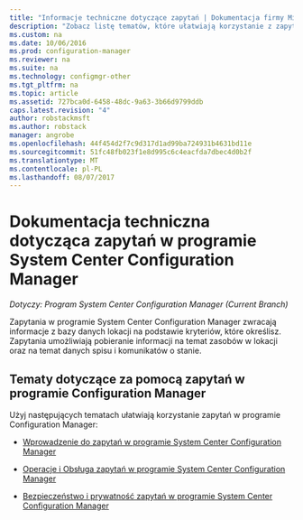 ```yaml
---
title: "Informacje techniczne dotyczące zapytań | Dokumentacja firmy Microsoft"
description: "Zobacz listę tematów, które ułatwiają korzystanie z zapytań można pobrać informacji o zasobach w witrynie."
ms.custom: na
ms.date: 10/06/2016
ms.prod: configuration-manager
ms.reviewer: na
ms.suite: na
ms.technology: configmgr-other
ms.tgt_pltfrm: na
ms.topic: article
ms.assetid: 727bca0d-6458-48dc-9a63-3b66d9799ddb
caps.latest.revision: "4"
author: robstackmsft
ms.author: robstack
manager: angrobe
ms.openlocfilehash: 44f454d2f7c9d317d1ad99ba724931b4631bd11e
ms.sourcegitcommit: 51fc48fb023f1e8d995c6c4eacfda7dbec4d0b2f
ms.translationtype: MT
ms.contentlocale: pl-PL
ms.lasthandoff: 08/07/2017
---
```

# <a name="queries-technical-reference-for-system-center-configuration-manager"></a>Dokumentacja techniczna dotycząca zapytań w programie System Center Configuration Manager

*Dotyczy: Program System Center Configuration Manager (Current Branch)*

Zapytania w programie System Center Configuration Manager zwracają informacje z bazy danych lokacji na podstawie kryteriów, które określisz. Zapytania umożliwiają pobieranie informacji na temat zasobów w lokacji oraz na temat danych spisu i komunikatów o stanie.  

## <a name="topics-about-using-queries-in-configuration-manager"></a>Tematy dotyczące za pomocą zapytań w programie Configuration Manager  
 Użyj następujących tematach ułatwiają korzystanie zapytań w programie Configuration Manager:  

-   [Wprowadzenie do zapytań w programie System Center Configuration Manager](../../../core/servers/manage/introduction-to-queries.md)  

-   [Operacje i Obsługa zapytań w programie System Center Configuration Manager](../../../core/servers/manage/operations-and-maintenance-for-queries.md)  

-   [Bezpieczeństwo i prywatność zapytań w programie System Center Configuration Manager](../../../core/servers/manage/security-and-privacy-for-queries.md)  
